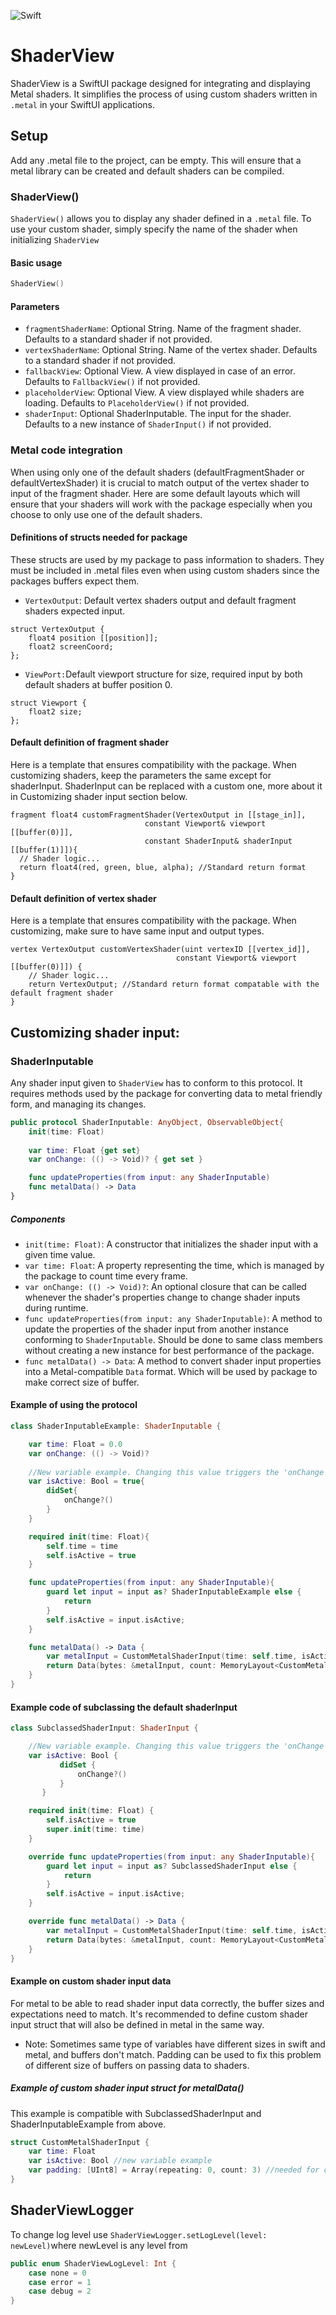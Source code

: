 ![Swift](https://img.shields.io/badge/swift-5-orange.svg)
# ShaderView

ShaderView is a SwiftUI package designed for integrating and displaying Metal shaders. It simplifies the process of using custom shaders written in `.metal`  in your SwiftUI applications.

## Setup
Add any .metal file to the project, can be empty. This will ensure that a metal library can be created and default shaders can be compiled.

### ShaderView() 
`ShaderView()` allows you to display any shader defined in a `.metal` file. To use your custom shader, simply specify the name of the shader when initializing `ShaderView`
#### Basic usage
```Swift
ShaderView()
```
#### Parameters
- `fragmentShaderName`: Optional String. Name of the fragment shader. Defaults to a standard shader if not provided. 
- `vertexShaderName`: Optional String. Name of the vertex shader. Defaults to a standard shader if not provided. 
- `fallbackView`: Optional View. A view displayed in case of an error. Defaults to `FallbackView()` if not provided. 
- `placeholderView`: Optional View. A view displayed while shaders are loading. Defaults to `PlaceholderView()` if not provided. 
- `shaderInput`: Optional ShaderInputable. The input for the shader. Defaults to a new instance of `ShaderInput()` if not provided. 
### Metal code integration
When using only one of the default shaders (defaultFragmentShader or defaultVertexShader) it is crucial to match output of the vertex shader to input of the fragment shader. Here are some default layouts which will ensure that your shaders will work with the package especially when you choose to only use one of the default shaders. 
#### Definitions of structs needed for package
These structs are used by my package to pass information to shaders. They must be included in .metal files even when using custom shaders since the packages buffers expect them.
-  `VertexOutput`: Default vertex shaders output and default fragment shaders expected input.
```metal
struct VertexOutput {
    float4 position [[position]];
    float2 screenCoord;
};
```
- `ViewPort:`Default viewport structure for size, required input by both default shaders at buffer position 0.
```metal
struct Viewport {
    float2 size; 
};
```
#### Default definition of fragment shader 
Here is a template that ensures compatibility with the package. When customizing shaders, keep the parameters the same except for shaderInput. ShaderInput can be replaced with a custom one, more about it in Customizing shader input section below.
  ```metal
fragment float4 customFragmentShader(VertexOutput in [[stage_in]],
                              constant Viewport& viewport [[buffer(0)]],
                              constant ShaderInput& shaderInput [[buffer(1)]]){
    // Shader logic... 
    return float4(red, green, blue, alpha); //Standard return format
}
```
#### Default definition of vertex shader
Here is a template that ensures compatibility with the package. When customizing, make sure to have same input and output types.
```metal
vertex VertexOutput customVertexShader(uint vertexID [[vertex_id]],
                                     constant Viewport& viewport [[buffer(0)]]) {
    // Shader logic... 
    return VertexOutput; //Standard return format compatable with the default fragment shader
}
```

## Customizing shader input:

### ShaderInputable
Any shader input given to `ShaderView` has to conform to this protocol. It requires methods used by the package for converting data to metal friendly form, and managing its changes. 
```Swift
public protocol ShaderInputable: AnyObject, ObservableObject{
    init(time: Float)
    
    var time: Float {get set}
    var onChange: (() -> Void)? { get set }

    func updateProperties(from input: any ShaderInputable)
    func metalData() -> Data
}
```
##### Components
- `init(time: Float)`: A constructor that initializes the shader input with a given time value.
- `var time: Float`: A property representing the time, which is managed by the package to count time every frame.
- `var onChange: (() -> Void)?`: An optional closure that can be called whenever the shader's properties change to change shader inputs during runtime.
- `func updateProperties(from input: any ShaderInputable)`: A method to update the properties of the shader input from another instance conforming to `ShaderInputable`. Should be done to same class members without creating a new instance for best performance of the package.
- `func metalData() -> Data`: A method to convert shader input properties into a Metal-compatible `Data` format. Which will be used by package to make correct size of buffer. 
#### Example of using the protocol
```Swift
class ShaderInputableExample: ShaderInputable {

    var time: Float = 0.0
    var onChange: (() -> Void)?
    
    //New variable example. Changing this value triggers the 'onChange' closure, allowing the shader to respond to changes in its active state.
    var isActive: Bool = true{
        didSet{
            onChange?()
        }
    }

    required init(time: Float){
        self.time = time
        self.isActive = true
    }

    func updateProperties(from input: any ShaderInputable){
        guard let input = input as? ShaderInputableExample else {
            return
        }
        self.isActive = input.isActive;
    }

    func metalData() -> Data {
        var metalInput = CustomMetalShaderInput(time: self.time, isActive: self.isActive)
        return Data(bytes: &metalInput, count: MemoryLayout<CustomMetalShaderInput>.size)
    }
}
```

#### Example code of subclassing the default shaderInput
```Swift
class SubclassedShaderInput: ShaderInput {

    //New variable example. Changing this value triggers the 'onChange' closure, allowing the shader to respond to changes in its active state.
    var isActive: Bool {
           didSet {
               onChange?()
           }
       }

    required init(time: Float) {
        self.isActive = true
        super.init(time: time)
    }

    override func updateProperties(from input: any ShaderInputable){
        guard let input = input as? SubclassedShaderInput else {
            return
        }
        self.isActive = input.isActive;
    }

    override func metalData() -> Data {
        var metalInput = CustomMetalShaderInput(time: self.time, isActive: self.isActive)
        return Data(bytes: &metalInput, count: MemoryLayout<CustomMetalShaderInput>.size)
    }
}
```

#### Example on custom shader input data
For metal to be able to read shader input data correctly, the buffer sizes and expectations need to match. It's recommended to define custom shader input struct that will also be defined in metal in the same way.
- Note: Sometimes same type of variables have different sizes in swift and metal, and buffers don't match. Padding can be used to fix this problem of different size of buffers on passing data to shaders.
##### Example of custom shader input struct for metalData() 
This example is compatible with SubclassedShaderInput and ShaderInputableExample from above.
```Swift
struct CustomMetalShaderInput {
    var time: Float
    var isActive: Bool //new variable example
    var padding: [UInt8] = Array(repeating: 0, count: 3) //needed for difference in size of boolean in swift vs metal
}
```

## ShaderViewLogger
To change log level use `ShaderViewLogger.setLogLevel(level: newLevel)`where newLevel is any level from 
```Swift
public enum ShaderViewLogLevel: Int {
    case none = 0
    case error = 1
    case debug = 2
}
```

